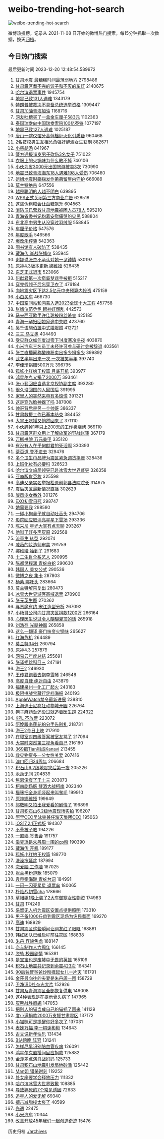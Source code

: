 # weibo-trending-hot-search

[![weibo-trending-hot-search](https://github.com/ameizi/weibo-trending-hot-search/actions/workflows/ci.yml/badge.svg)](https://github.com/ameizi/weibo-trending-hot-search/actions/workflows/ci.yml)

微博热搜榜，记录从 2021-11-08 日开始的微博热门搜索。每15分钟抓取一次数据，按天[归档](./archives)。

## 今日热门搜索

<!-- BEGIN --> 
最后更新时间 2023-12-20 12:48:54.589972 
1. [甘肃地震 最糟糕时间最薄弱地方](https://s.weibo.com/weibo?q=%E7%94%98%E8%82%83%E5%9C%B0%E9%9C%87%20%E6%9C%80%E7%B3%9F%E7%B3%95%E6%97%B6%E9%97%B4%E6%9C%80%E8%96%84%E5%BC%B1%E5%9C%B0%E6%96%B9&t=31&band_rank=31&Refer=top) 2798486
1. [甘肃震区煮不完的饺子和不灭的车灯](https://s.weibo.com/weibo?q=%23%E7%94%98%E8%82%83%E9%9C%87%E5%8C%BA%E7%85%AE%E4%B8%8D%E5%AE%8C%E7%9A%84%E9%A5%BA%E5%AD%90%E5%92%8C%E4%B8%8D%E7%81%AD%E7%9A%84%E8%BD%A6%E7%81%AF%23&t=31&band_rank=35&Refer=top) 2140675
1. [哈尔滨退票事件](https://s.weibo.com/weibo?q=%E5%93%88%E5%B0%94%E6%BB%A8%E9%80%80%E7%A5%A8%E4%BA%8B%E4%BB%B6&t=31&band_rank=32&Refer=top) 1945754
1. [地震已致131人遇难](https://s.weibo.com/weibo?q=%23%E5%9C%B0%E9%9C%87%E5%B7%B2%E8%87%B4131%E4%BA%BA%E9%81%87%E9%9A%BE%23&t=31&band_rank=33&Refer=top) 1343179
1. [特朗普被裁决不具备总统选举资格](https://s.weibo.com/weibo?q=%23%E7%89%B9%E6%9C%97%E6%99%AE%E8%A2%AB%E8%A3%81%E5%86%B3%E4%B8%8D%E5%85%B7%E5%A4%87%E6%80%BB%E7%BB%9F%E9%80%89%E4%B8%BE%E8%B5%84%E6%A0%BC%23&t=31&band_rank=2&Refer=top) 1309447
1. [甘肃加油青海加油](https://s.weibo.com/weibo?q=%23%E7%94%98%E8%82%83%E5%8A%A0%E6%B2%B9%E9%9D%92%E6%B5%B7%E5%8A%A0%E6%B2%B9%23&t=31&band_rank=3&Refer=top) 1168716
1. [网友吐槽买了一盒金车厘子583元](https://s.weibo.com/weibo?q=%23%E7%BD%91%E5%8F%8B%E5%90%90%E6%A7%BD%E4%B9%B0%E4%BA%86%E4%B8%80%E7%9B%92%E9%87%91%E8%BD%A6%E5%8E%98%E5%AD%90583%E5%85%83%23&t=31&band_rank=29&Refer=top) 1102363
1. [泰国瑞幸向中国瑞幸索赔100亿泰铢](https://s.weibo.com/weibo?q=%23%E6%B3%B0%E5%9B%BD%E7%91%9E%E5%B9%B8%E5%90%91%E4%B8%AD%E5%9B%BD%E7%91%9E%E5%B9%B8%E7%B4%A2%E8%B5%94100%E4%BA%BF%E6%B3%B0%E9%93%A2%23&t=31&band_rank=4&Refer=top) 1077197
1. [地震已致127人遇难](https://s.weibo.com/weibo?q=%23%E5%9C%B0%E9%9C%87%E5%B7%B2%E8%87%B4127%E4%BA%BA%E9%81%87%E9%9A%BE%23&t=31&band_rank=1&Refer=top) 1025187
1. [唐山一殡仪馆分高低档炉火化引质疑](https://s.weibo.com/weibo?q=%23%E5%94%90%E5%B1%B1%E4%B8%80%E6%AE%A1%E4%BB%AA%E9%A6%86%E5%88%86%E9%AB%98%E4%BD%8E%E6%A1%A3%E7%82%89%E7%81%AB%E5%8C%96%E5%BC%95%E8%B4%A8%E7%96%91%23&t=31&band_rank=44&Refer=top) 960468
1. [2名技校男生互相怂恿强奸醉酒女生获刑](https://s.weibo.com/weibo?q=%232%E5%90%8D%E6%8A%80%E6%A0%A1%E7%94%B7%E7%94%9F%E4%BA%92%E7%9B%B8%E6%80%82%E6%81%BF%E5%BC%BA%E5%A5%B8%E9%86%89%E9%85%92%E5%A5%B3%E7%94%9F%E8%8E%B7%E5%88%91%23&t=31&band_rank=50&Refer=top) 882671
1. [小柴胡汤](https://s.weibo.com/weibo?q=%E5%B0%8F%E6%9F%B4%E8%83%A1%E6%B1%A4&t=31&band_rank=7&Refer=top) 841967
1. [警方通报19岁男子砍伤3名女子](https://s.weibo.com/weibo?q=%23%E8%AD%A6%E6%96%B9%E9%80%9A%E6%8A%A519%E5%B2%81%E7%94%B7%E5%AD%90%E7%A0%8D%E4%BC%A43%E5%90%8D%E5%A5%B3%E5%AD%90%23&t=31&band_rank=19&Refer=top) 751022
1. [衣服上的火锅味为什么散不掉](https://s.weibo.com/weibo?q=%23%E8%A1%A3%E6%9C%8D%E4%B8%8A%E7%9A%84%E7%81%AB%E9%94%85%E5%91%B3%E4%B8%BA%E4%BB%80%E4%B9%88%E6%95%A3%E4%B8%8D%E6%8E%89%23&t=31&band_rank=32&Refer=top) 740106
1. [小伙为省3000元出国旅游被卖3次](https://s.weibo.com/weibo?q=%23%E5%B0%8F%E4%BC%99%E4%B8%BA%E7%9C%813000%E5%85%83%E5%87%BA%E5%9B%BD%E6%97%85%E6%B8%B8%E8%A2%AB%E5%8D%963%E6%AC%A1%23&t=31&band_rank=7&Refer=top) 730990
1. [地震已致青海海东18人遇难198人受伤](https://s.weibo.com/weibo?q=%23%E5%9C%B0%E9%9C%87%E5%B7%B2%E8%87%B4%E9%9D%92%E6%B5%B7%E6%B5%B7%E4%B8%9C18%E4%BA%BA%E9%81%87%E9%9A%BE198%E4%BA%BA%E5%8F%97%E4%BC%A4%23&t=31&band_rank=7&Refer=top) 706480
1. [姐姐地震时癫痫发作弟弟留屋内守护](https://s.weibo.com/weibo?q=%23%E5%A7%90%E5%A7%90%E5%9C%B0%E9%9C%87%E6%97%B6%E7%99%AB%E7%97%AB%E5%8F%91%E4%BD%9C%E5%BC%9F%E5%BC%9F%E7%95%99%E5%B1%8B%E5%86%85%E5%AE%88%E6%8A%A4%23&t=31&band_rank=9&Refer=top) 666089
1. [莫兰特绝杀](https://s.weibo.com/weibo?q=%23%E8%8E%AB%E5%85%B0%E7%89%B9%E7%BB%9D%E6%9D%80%23&t=31&band_rank=20&Refer=top) 647556
1. [越是聪明的人越不明白](https://s.weibo.com/weibo?q=%E8%B6%8A%E6%98%AF%E8%81%AA%E6%98%8E%E7%9A%84%E4%BA%BA%E8%B6%8A%E4%B8%8D%E6%98%8E%E7%99%BD&t=31&band_rank=36&Refer=top) 639895
1. [WPS正式关闭第三方商业广告](https://s.weibo.com/weibo?q=%23WPS%E6%AD%A3%E5%BC%8F%E5%85%B3%E9%97%AD%E7%AC%AC%E4%B8%89%E6%96%B9%E5%95%86%E4%B8%9A%E5%B9%BF%E5%91%8A%23&t=31&band_rank=48&Refer=top) 628518
1. [这些伪粗粮会让血糖飙升](https://s.weibo.com/weibo?q=%23%E8%BF%99%E4%BA%9B%E4%BC%AA%E7%B2%97%E7%B2%AE%E4%BC%9A%E8%AE%A9%E8%A1%80%E7%B3%96%E9%A3%99%E5%8D%87%23&t=31&band_rank=50&Refer=top) 604563
1. [消防员已营救甘肃地震被困人员78人](https://s.weibo.com/weibo?q=%23%E6%B6%88%E9%98%B2%E5%91%98%E5%B7%B2%E8%90%A5%E6%95%91%E7%94%98%E8%82%83%E5%9C%B0%E9%9C%87%E8%A2%AB%E5%9B%B0%E4%BA%BA%E5%91%9878%E4%BA%BA%23&t=31&band_rank=24&Refer=top) 595210
1. [青海省委书记抱着安慰痛哭的灾民](https://s.weibo.com/weibo?q=%23%E9%9D%92%E6%B5%B7%E7%9C%81%E5%A7%94%E4%B9%A6%E8%AE%B0%E6%8A%B1%E7%9D%80%E5%AE%89%E6%85%B0%E7%97%9B%E5%93%AD%E7%9A%84%E7%81%BE%E6%B0%91%23&t=31&band_rank=2&Refer=top) 588804
1. [东北高中男生从没穿过羽绒服](https://s.weibo.com/weibo?q=%23%E4%B8%9C%E5%8C%97%E9%AB%98%E4%B8%AD%E7%94%B7%E7%94%9F%E4%BB%8E%E6%B2%A1%E7%A9%BF%E8%BF%87%E7%BE%BD%E7%BB%92%E6%9C%8D%23&t=31&band_rank=18&Refer=top) 558845
1. [车厘子价格](https://s.weibo.com/weibo?q=%E8%BD%A6%E5%8E%98%E5%AD%90%E4%BB%B7%E6%A0%BC&t=31&band_rank=25&Refer=top) 547576
1. [年度歌手](https://s.weibo.com/weibo?q=%E5%B9%B4%E5%BA%A6%E6%AD%8C%E6%89%8B&t=31&band_rank=26&Refer=top) 546566
1. [爆改朱梓骁](https://s.weibo.com/weibo?q=%E7%88%86%E6%94%B9%E6%9C%B1%E6%A2%93%E9%AA%81&t=31&band_rank=14&Refer=top) 542363
1. [图书馆有人破防了](https://s.weibo.com/weibo?q=%23%E5%9B%BE%E4%B9%A6%E9%A6%86%E6%9C%89%E4%BA%BA%E7%A0%B4%E9%98%B2%E4%BA%86%23&t=31&band_rank=32&Refer=top) 538435
1. [藏海传 肖战张婧仪](https://s.weibo.com/weibo?q=%E8%97%8F%E6%B5%B7%E4%BC%A0%20%E8%82%96%E6%88%98%E5%BC%A0%E5%A9%A7%E4%BB%AA&t=31&band_rank=19&Refer=top) 535945
1. [谢娜说张杰不承认对她一见钟情](https://s.weibo.com/weibo?q=%23%E8%B0%A2%E5%A8%9C%E8%AF%B4%E5%BC%A0%E6%9D%B0%E4%B8%8D%E6%89%BF%E8%AE%A4%E5%AF%B9%E5%A5%B9%E4%B8%80%E8%A7%81%E9%92%9F%E6%83%85%23&t=31&band_rank=11&Refer=top) 530197
1. [原神4.3版本更新 娜维娅](https://s.weibo.com/weibo?q=%23%E5%8E%9F%E7%A5%9E4.3%E7%89%88%E6%9C%AC%E6%9B%B4%E6%96%B0%20%E5%A8%9C%E7%BB%B4%E5%A8%85%23&t=31&band_rank=15&Refer=top) 526435
1. [东芝正式退市](https://s.weibo.com/weibo?q=%23%E4%B8%9C%E8%8A%9D%E6%AD%A3%E5%BC%8F%E9%80%80%E5%B8%82%23&t=31&band_rank=16&Refer=top) 523066
1. [何猷君第一次牵奚梦瑶手被拒](https://s.weibo.com/weibo?q=%E4%BD%95%E7%8C%B7%E5%90%9B%E7%AC%AC%E4%B8%80%E6%AC%A1%E7%89%B5%E5%A5%9A%E6%A2%A6%E7%91%B6%E6%89%8B%E8%A2%AB%E6%8B%92&t=31&band_rank=34&Refer=top) 515217
1. [穿完假领子后忘穿卫衣了](https://s.weibo.com/weibo?q=%E7%A9%BF%E5%AE%8C%E5%81%87%E9%A2%86%E5%AD%90%E5%90%8E%E5%BF%98%E7%A9%BF%E5%8D%AB%E8%A1%A3%E4%BA%86&t=31&band_rank=31&Refer=top) 476184
1. [向地震灾区下达2.5亿元中央预算内投资](https://s.weibo.com/weibo?q=%23%E5%90%91%E5%9C%B0%E9%9C%87%E7%81%BE%E5%8C%BA%E4%B8%8B%E8%BE%BE2.5%E4%BA%BF%E5%85%83%E4%B8%AD%E5%A4%AE%E9%A2%84%E7%AE%97%E5%86%85%E6%8A%95%E8%B5%84%23&t=31&band_rank=3&Refer=top) 475159
1. [小白买车](https://s.weibo.com/weibo?q=%E5%B0%8F%E7%99%BD%E4%B9%B0%E8%BD%A6&t=31&band_rank=5&Refer=top) 466730
1. [中国空间站和鸿蒙入选2023全球十大工程](https://s.weibo.com/weibo?q=%23%E4%B8%AD%E5%9B%BD%E7%A9%BA%E9%97%B4%E7%AB%99%E5%92%8C%E9%B8%BF%E8%92%99%E5%85%A5%E9%80%892023%E5%85%A8%E7%90%83%E5%8D%81%E5%A4%A7%E5%B7%A5%E7%A8%8B%23&t=31&band_rank=36&Refer=top) 457758
1. [张婧仪范丞丞 眼神好慌乱](https://s.weibo.com/weibo?q=%E5%BC%A0%E5%A9%A7%E4%BB%AA%E8%8C%83%E4%B8%9E%E4%B8%9E%20%E7%9C%BC%E7%A5%9E%E5%A5%BD%E6%85%8C%E4%B9%B1&t=31&band_rank=16&Refer=top) 442573
1. [马来西亚歌手许佳玲被粉丝杀害](https://s.weibo.com/weibo?q=%23%E9%A9%AC%E6%9D%A5%E8%A5%BF%E4%BA%9A%E6%AD%8C%E6%89%8B%E8%AE%B8%E4%BD%B3%E7%8E%B2%E8%A2%AB%E7%B2%89%E4%B8%9D%E6%9D%80%E5%AE%B3%23&t=31&band_rank=25&Refer=top) 425185
1. [青海一孕妇回娘家途中失联](https://s.weibo.com/weibo?q=%23%E9%9D%92%E6%B5%B7%E4%B8%80%E5%AD%95%E5%A6%87%E5%9B%9E%E5%A8%98%E5%AE%B6%E9%80%94%E4%B8%AD%E5%A4%B1%E8%81%94%23&t=31&band_rank=6&Refer=top) 423760
1. [吴千语施伯雄中式婚服照](https://s.weibo.com/weibo?q=%23%E5%90%B4%E5%8D%83%E8%AF%AD%E6%96%BD%E4%BC%AF%E9%9B%84%E4%B8%AD%E5%BC%8F%E5%A9%9A%E6%9C%8D%E7%85%A7%23&t=31&band_rank=20&Refer=top) 412721
1. [三三 马立奥](https://s.weibo.com/weibo?q=%E4%B8%89%E4%B8%89%20%E9%A9%AC%E7%AB%8B%E5%A5%A5&t=31&band_rank=21&Refer=top) 404493
1. [受灾群众如何度过零下14度寒冷冬夜](https://s.weibo.com/weibo?q=%23%E5%8F%97%E7%81%BE%E7%BE%A4%E4%BC%97%E5%A6%82%E4%BD%95%E5%BA%A6%E8%BF%87%E9%9B%B6%E4%B8%8B14%E5%BA%A6%E5%AF%92%E5%86%B7%E5%86%AC%E5%A4%9C%23&t=31&band_rank=9&Refer=top) 403870
1. [小米汽车三名员工未经许可参与研讨会被辞退](https://s.weibo.com/weibo?q=%23%E5%B0%8F%E7%B1%B3%E6%B1%BD%E8%BD%A6%E4%B8%89%E5%90%8D%E5%91%98%E5%B7%A5%E6%9C%AA%E7%BB%8F%E8%AE%B8%E5%8F%AF%E5%8F%82%E4%B8%8E%E7%A0%94%E8%AE%A8%E4%BC%9A%E8%A2%AB%E8%BE%9E%E9%80%80%23&t=31&band_rank=10&Refer=top) 403561
1. [张兰直播间称酸辣粉卖出多少捐多少](https://s.weibo.com/weibo?q=%23%E5%BC%A0%E5%85%B0%E7%9B%B4%E6%92%AD%E9%97%B4%E7%A7%B0%E9%85%B8%E8%BE%A3%E7%B2%89%E5%8D%96%E5%87%BA%E5%A4%9A%E5%B0%91%E6%8D%90%E5%A4%9A%E5%B0%91%23&t=31&band_rank=11&Refer=top) 399892
1. [武艺半年出来一次 一次被笑半年](https://s.weibo.com/weibo?q=%E6%AD%A6%E8%89%BA%E5%8D%8A%E5%B9%B4%E5%87%BA%E6%9D%A5%E4%B8%80%E6%AC%A1%20%E4%B8%80%E6%AC%A1%E8%A2%AB%E7%AC%91%E5%8D%8A%E5%B9%B4&t=31&band_rank=14&Refer=top) 397740
1. [李佳琦捐赠500万元](https://s.weibo.com/weibo?q=%23%E6%9D%8E%E4%BD%B3%E7%90%A6%E6%8D%90%E8%B5%A0500%E4%B8%87%E5%85%83%23&t=31&band_rank=12&Refer=top) 396795
1. [狐妖小红娘王权篇 月底开机](https://s.weibo.com/weibo?q=%E7%8B%90%E5%A6%96%E5%B0%8F%E7%BA%A2%E5%A8%98%E7%8E%8B%E6%9D%83%E7%AF%87%20%E6%9C%88%E5%BA%95%E5%BC%80%E6%9C%BA&t=31&band_rank=13&Refer=top) 393977
1. [鸿星尔克又捐了2000万](https://s.weibo.com/weibo?q=%23%E9%B8%BF%E6%98%9F%E5%B0%94%E5%85%8B%E5%8F%88%E6%8D%90%E4%BA%862000%E4%B8%87%23&t=31&band_rank=8&Refer=top) 393461
1. [张小斐回应当选北京视协副主席](https://s.weibo.com/weibo?q=%23%E5%BC%A0%E5%B0%8F%E6%96%90%E5%9B%9E%E5%BA%94%E5%BD%93%E9%80%89%E5%8C%97%E4%BA%AC%E8%A7%86%E5%8D%8F%E5%89%AF%E4%B8%BB%E5%B8%AD%23&t=31&band_rank=21&Refer=top) 393280
1. [很久没回国的人回国后](https://s.weibo.com/weibo?q=%E5%BE%88%E4%B9%85%E6%B2%A1%E5%9B%9E%E5%9B%BD%E7%9A%84%E4%BA%BA%E5%9B%9E%E5%9B%BD%E5%90%8E&t=31&band_rank=50&Refer=top) 391995
1. [家里人的突然来电有多惊慌](https://s.weibo.com/weibo?q=%E5%AE%B6%E9%87%8C%E4%BA%BA%E7%9A%84%E7%AA%81%E7%84%B6%E6%9D%A5%E7%94%B5%E6%9C%89%E5%A4%9A%E6%83%8A%E6%85%8C&t=31&band_rank=48&Refer=top) 391321
1. [这是穿光脸神器了吗](https://s.weibo.com/weibo?q=%E8%BF%99%E6%98%AF%E7%A9%BF%E5%85%89%E8%84%B8%E7%A5%9E%E5%99%A8%E4%BA%86%E5%90%97&t=31&band_rank=39&Refer=top) 387008
1. [帅哥背后是另一个帅哥](https://s.weibo.com/weibo?q=%23%E5%B8%85%E5%93%A5%E8%83%8C%E5%90%8E%E6%98%AF%E5%8F%A6%E4%B8%80%E4%B8%AA%E5%B8%85%E5%93%A5%23&t=31&band_rank=16&Refer=top) 386337
1. [甘肃救援工作已基本结束](https://s.weibo.com/weibo?q=%23%E7%94%98%E8%82%83%E6%95%91%E6%8F%B4%E5%B7%A5%E4%BD%9C%E5%B7%B2%E5%9F%BA%E6%9C%AC%E7%BB%93%E6%9D%9F%23&t=31&band_rank=36&Refer=top) 384452
1. [大胃王吃播又悄然回来了](https://s.weibo.com/weibo?q=%23%E5%A4%A7%E8%83%83%E7%8E%8B%E5%90%83%E6%92%AD%E5%8F%88%E6%82%84%E7%84%B6%E5%9B%9E%E6%9D%A5%E4%BA%86%23&t=31&band_rank=33&Refer=top) 371110
1. [小伙辞掉1年只上200天的工作卖烧烤](https://s.weibo.com/weibo?q=%23%E5%B0%8F%E4%BC%99%E8%BE%9E%E6%8E%891%E5%B9%B4%E5%8F%AA%E4%B8%8A200%E5%A4%A9%E7%9A%84%E5%B7%A5%E4%BD%9C%E5%8D%96%E7%83%A7%E7%83%A4%23&t=31&band_rank=26&Refer=top) 369110
1. [甘肃震区群众用上了解放军的野战帐篷](https://s.weibo.com/weibo?q=%23%E7%94%98%E8%82%83%E9%9C%87%E5%8C%BA%E7%BE%A4%E4%BC%97%E7%94%A8%E4%B8%8A%E4%BA%86%E8%A7%A3%E6%94%BE%E5%86%9B%E7%9A%84%E9%87%8E%E6%88%98%E5%B8%90%E7%AF%B7%23&t=31&band_rank=44&Refer=top) 367179
1. [万柳书院 万元美甲](https://s.weibo.com/weibo?q=%E4%B8%87%E6%9F%B3%E4%B9%A6%E9%99%A2%20%E4%B8%87%E5%85%83%E7%BE%8E%E7%94%B2&t=31&band_rank=11&Refer=top) 335120
1. [有没有人在乎何猷君的死活啊](https://s.weibo.com/weibo?q=%23%E6%9C%89%E6%B2%A1%E6%9C%89%E4%BA%BA%E5%9C%A8%E4%B9%8E%E4%BD%95%E7%8C%B7%E5%90%9B%E7%9A%84%E6%AD%BB%E6%B4%BB%E5%95%8A%23&t=31&band_rank=31&Refer=top) 330393
1. [茶百道 登不进去](https://s.weibo.com/weibo?q=%E8%8C%B6%E7%99%BE%E9%81%93%20%E7%99%BB%E4%B8%8D%E8%BF%9B%E5%8E%BB&t=31&band_rank=40&Refer=top) 329476
1. [多个卫生巾品牌为震区紧急调货捐赠](https://s.weibo.com/weibo?q=%23%E5%A4%9A%E4%B8%AA%E5%8D%AB%E7%94%9F%E5%B7%BE%E5%93%81%E7%89%8C%E4%B8%BA%E9%9C%87%E5%8C%BA%E7%B4%A7%E6%80%A5%E8%B0%83%E8%B4%A7%E6%8D%90%E8%B5%A0%23&t=31&band_rank=29&Refer=top) 328436
1. [上班化妆有必要吗](https://s.weibo.com/weibo?q=%23%E4%B8%8A%E7%8F%AD%E5%8C%96%E5%A6%86%E6%9C%89%E5%BF%85%E8%A6%81%E5%90%97%23&t=31&band_rank=28&Refer=top) 326523
1. [哈尔滨文旅局领导已赴冰雪大世界督导](https://s.weibo.com/weibo?q=%23%E5%93%88%E5%B0%94%E6%BB%A8%E6%96%87%E6%97%85%E5%B1%80%E9%A2%86%E5%AF%BC%E5%B7%B2%E8%B5%B4%E5%86%B0%E9%9B%AA%E5%A4%A7%E4%B8%96%E7%95%8C%E7%9D%A3%E5%AF%BC%23&t=31&band_rank=9&Refer=top) 326358
1. [亚裔版肯豆妆](https://s.weibo.com/weibo?q=%E4%BA%9A%E8%A3%94%E7%89%88%E8%82%AF%E8%B1%86%E5%A6%86&t=31&band_rank=31&Refer=top) 325598
1. [高迪父亲实名举报松原前郭县法院院长](https://s.weibo.com/weibo?q=%23%E9%AB%98%E8%BF%AA%E7%88%B6%E4%BA%B2%E5%AE%9E%E5%90%8D%E4%B8%BE%E6%8A%A5%E6%9D%BE%E5%8E%9F%E5%89%8D%E9%83%AD%E5%8E%BF%E6%B3%95%E9%99%A2%E9%99%A2%E9%95%BF%23&t=31&band_rank=17&Refer=top) 314975
1. [震后灾区最新情况直播](https://s.weibo.com/weibo?q=%23%E9%9C%87%E5%90%8E%E7%81%BE%E5%8C%BA%E6%9C%80%E6%96%B0%E6%83%85%E5%86%B5%E7%9B%B4%E6%92%AD%23&t=31&band_rank=19&Refer=top) 302629
1. [旋风少女番外](https://s.weibo.com/weibo?q=%E6%97%8B%E9%A3%8E%E5%B0%91%E5%A5%B3%E7%95%AA%E5%A4%96&t=31&band_rank=29&Refer=top) 301276
1. [EXO初雪日冠](https://s.weibo.com/weibo?q=%23EXO%E5%88%9D%E9%9B%AA%E6%97%A5%E5%86%A0%23&t=31&band_rank=18&Refer=top) 298747
1. [她需要我](https://s.weibo.com/weibo?q=%E5%A5%B9%E9%9C%80%E8%A6%81%E6%88%91&t=31&band_rank=25&Refer=top) 298590
1. [一碰小狗鼻子就自动吐舌头](https://s.weibo.com/weibo?q=%E4%B8%80%E7%A2%B0%E5%B0%8F%E7%8B%97%E9%BC%BB%E5%AD%90%E5%B0%B1%E8%87%AA%E5%8A%A8%E5%90%90%E8%88%8C%E5%A4%B4&t=31&band_rank=43&Refer=top) 294706
1. [影院回应取消亮星星下雪场](https://s.weibo.com/weibo?q=%23%E5%BD%B1%E9%99%A2%E5%9B%9E%E5%BA%94%E5%8F%96%E6%B6%88%E4%BA%AE%E6%98%9F%E6%98%9F%E4%B8%8B%E9%9B%AA%E5%9C%BA%23&t=31&band_rank=15&Refer=top) 293336
1. [陈采尼 星光大赏有点无聊](https://s.weibo.com/weibo?q=%E9%99%88%E9%87%87%E5%B0%BC%20%E6%98%9F%E5%85%89%E5%A4%A7%E8%B5%8F%E6%9C%89%E7%82%B9%E6%97%A0%E8%81%8A&t=31&band_rank=26&Refer=top) 293267
1. [他叫了好多声灰原](https://s.weibo.com/weibo?q=%E4%BB%96%E5%8F%AB%E4%BA%86%E5%A5%BD%E5%A4%9A%E5%A3%B0%E7%81%B0%E5%8E%9F&t=31&band_rank=18&Refer=top) 292568
1. [流量生 转型](https://s.weibo.com/weibo?q=%E6%B5%81%E9%87%8F%E7%94%9F%20%E8%BD%AC%E5%9E%8B&t=31&band_rank=24&Refer=top) 292074
1. [戚薇的妆造师审美](https://s.weibo.com/weibo?q=%E6%88%9A%E8%96%87%E7%9A%84%E5%A6%86%E9%80%A0%E5%B8%88%E5%AE%A1%E7%BE%8E&t=31&band_rank=31&Refer=top) 291759
1. [娜维娅 抽到了](https://s.weibo.com/weibo?q=%E5%A8%9C%E7%BB%B4%E5%A8%85%20%E6%8A%BD%E5%88%B0%E4%BA%86&t=31&band_rank=32&Refer=top) 291683
1. [十二生肖全系艺人](https://s.weibo.com/weibo?q=%E5%8D%81%E4%BA%8C%E7%94%9F%E8%82%96%E5%85%A8%E7%B3%BB%E8%89%BA%E4%BA%BA&t=31&band_rank=19&Refer=top) 290995
1. [陈都灵程潇 青蛇白蛇](https://s.weibo.com/weibo?q=%E9%99%88%E9%83%BD%E7%81%B5%E7%A8%8B%E6%BD%87%20%E9%9D%92%E8%9B%87%E7%99%BD%E8%9B%87&t=31&band_rank=23&Refer=top) 290630
1. [韩国人 美女公式](https://s.weibo.com/weibo?q=%E9%9F%A9%E5%9B%BD%E4%BA%BA%20%E7%BE%8E%E5%A5%B3%E5%85%AC%E5%BC%8F&t=31&band_rank=27&Refer=top) 290536
1. [微博之夜 集卡](https://s.weibo.com/weibo?q=%E5%BE%AE%E5%8D%9A%E4%B9%8B%E5%A4%9C%20%E9%9B%86%E5%8D%A1&t=31&band_rank=27&Refer=top) 287803
1. [杨紫 哪吒头](https://s.weibo.com/weibo?q=%E6%9D%A8%E7%B4%AB%20%E5%93%AA%E5%90%92%E5%A4%B4&t=31&band_rank=21&Refer=top) 283664
1. [莫兰特解禁复出](https://s.weibo.com/weibo?q=%23%E8%8E%AB%E5%85%B0%E7%89%B9%E8%A7%A3%E7%A6%81%E5%A4%8D%E5%87%BA%23&t=31&band_rank=30&Refer=top) 280473
1. [冰雪大世界游客高喊退票](https://s.weibo.com/weibo?q=%23%E5%86%B0%E9%9B%AA%E5%A4%A7%E4%B8%96%E7%95%8C%E6%B8%B8%E5%AE%A2%E9%AB%98%E5%96%8A%E9%80%80%E7%A5%A8%23&t=31&band_rank=50&Refer=top) 270900
1. [张元英生图](https://s.weibo.com/weibo?q=%E5%BC%A0%E5%85%83%E8%8B%B1%E7%94%9F%E5%9B%BE&t=31&band_rank=33&Refer=top) 270362
1. [与恶魔有约 宋江造型分析](https://s.weibo.com/weibo?q=%E4%B8%8E%E6%81%B6%E9%AD%94%E6%9C%89%E7%BA%A6%20%E5%AE%8B%E6%B1%9F%E9%80%A0%E5%9E%8B%E5%88%86%E6%9E%90&t=31&band_rank=29&Refer=top) 267092
1. [小杨哥公司向甘肃灾区捐款1200万](https://s.weibo.com/weibo?q=%23%E5%B0%8F%E6%9D%A8%E5%93%A5%E5%85%AC%E5%8F%B8%E5%90%91%E7%94%98%E8%82%83%E7%81%BE%E5%8C%BA%E6%8D%90%E6%AC%BE1200%E4%B8%87%23&t=31&band_rank=20&Refer=top) 266164
1. [心理医生说过令人醍醐灌顶的话](https://s.weibo.com/weibo?q=%E5%BF%83%E7%90%86%E5%8C%BB%E7%94%9F%E8%AF%B4%E8%BF%87%E4%BB%A4%E4%BA%BA%E9%86%8D%E9%86%90%E7%81%8C%E9%A1%B6%E7%9A%84%E8%AF%9D&t=31&band_rank=40&Refer=top) 265918
1. [刘浩存 光腿神器](https://s.weibo.com/weibo?q=%E5%88%98%E6%B5%A9%E5%AD%98%20%E5%85%89%E8%85%BF%E7%A5%9E%E5%99%A8&t=31&band_rank=22&Refer=top) 265858
1. [这么一翻译 豪门味变火锅味](https://s.weibo.com/weibo?q=%E8%BF%99%E4%B9%88%E4%B8%80%E7%BF%BB%E8%AF%91%20%E8%B1%AA%E9%97%A8%E5%91%B3%E5%8F%98%E7%81%AB%E9%94%85%E5%91%B3&t=31&band_rank=25&Refer=top) 265627
1. [红海危机](https://s.weibo.com/weibo?q=%23%E7%BA%A2%E6%B5%B7%E5%8D%B1%E6%9C%BA%23&t=31&band_rank=50&Refer=top) 264489
1. [莫兰特34分](https://s.weibo.com/weibo?q=%23%E8%8E%AB%E5%85%B0%E7%89%B934%E5%88%86%23&t=31&band_rank=49&Refer=top) 260794
1. [原神4.3](https://s.weibo.com/weibo?q=%23%E5%8E%9F%E7%A5%9E4.3%23&t=31&band_rank=25&Refer=top) 257879
1. [网易云年度总结](https://s.weibo.com/weibo?q=%E7%BD%91%E6%98%93%E4%BA%91%E5%B9%B4%E5%BA%A6%E6%80%BB%E7%BB%93&t=31&band_rank=39&Refer=top) 255691
1. [张译拒跳科目三](https://s.weibo.com/weibo?q=%E5%BC%A0%E8%AF%91%E6%8B%92%E8%B7%B3%E7%A7%91%E7%9B%AE%E4%B8%89&t=31&band_rank=26&Refer=top) 247191
1. [海王2](https://s.weibo.com/weibo?q=%E6%B5%B7%E7%8E%8B2&t=31&band_rank=32&Refer=top) 246930
1. [王传君跑着去抱李雪琴](https://s.weibo.com/weibo?q=%23%E7%8E%8B%E4%BC%A0%E5%90%9B%E8%B7%91%E7%9D%80%E5%8E%BB%E6%8A%B1%E6%9D%8E%E9%9B%AA%E7%90%B4%23&t=31&band_rank=28&Refer=top) 246548
1. [高度自律 绝对自由](https://s.weibo.com/weibo?q=%E9%AB%98%E5%BA%A6%E8%87%AA%E5%BE%8B%20%E7%BB%9D%E5%AF%B9%E8%87%AA%E7%94%B1&t=31&band_rank=29&Refer=top) 243879
1. [福建泉州一化工厂起火](https://s.weibo.com/weibo?q=%23%E7%A6%8F%E5%BB%BA%E6%B3%89%E5%B7%9E%E4%B8%80%E5%8C%96%E5%B7%A5%E5%8E%82%E8%B5%B7%E7%81%AB%23&t=31&band_rank=37&Refer=top) 243183
1. [极限挑战宝藏行定档海报](https://s.weibo.com/weibo?q=%E6%9E%81%E9%99%90%E6%8C%91%E6%88%98%E5%AE%9D%E8%97%8F%E8%A1%8C%E5%AE%9A%E6%A1%A3%E6%B5%B7%E6%8A%A5&t=31&band_rank=27&Refer=top) 240193
1. [AppleWatch禁令最新进展](https://s.weibo.com/weibo?q=%23AppleWatch%E7%A6%81%E4%BB%A4%E6%9C%80%E6%96%B0%E8%BF%9B%E5%B1%95%23&t=31&band_rank=30&Refer=top) 238810
1. [上海迪士尼疯狂动物城开园](https://s.weibo.com/weibo?q=%23%E4%B8%8A%E6%B5%B7%E8%BF%AA%E5%A3%AB%E5%B0%BC%E7%96%AF%E7%8B%82%E5%8A%A8%E7%89%A9%E5%9F%8E%E5%BC%80%E5%9B%AD%23&t=31&band_rank=33&Refer=top) 226764
1. [狗子麻药劲还没过就追着医生跑](https://s.weibo.com/weibo?q=%23%E7%8B%97%E5%AD%90%E9%BA%BB%E8%8D%AF%E5%8A%B2%E8%BF%98%E6%B2%A1%E8%BF%87%E5%B0%B1%E8%BF%BD%E7%9D%80%E5%8C%BB%E7%94%9F%E8%B7%91%23&t=31&band_rank=41&Refer=top) 224322
1. [KPL 不放票](https://s.weibo.com/weibo?q=KPL%20%E4%B8%8D%E6%94%BE%E7%A5%A8&t=31&band_rank=35&Refer=top) 223072
1. [阿娩跟李莲花的分手告别礼](https://s.weibo.com/weibo?q=%E9%98%BF%E5%A8%A9%E8%B7%9F%E6%9D%8E%E8%8E%B2%E8%8A%B1%E7%9A%84%E5%88%86%E6%89%8B%E5%91%8A%E5%88%AB%E7%A4%BC&t=31&band_rank=36&Refer=top) 218731
1. [海王2今日上映](https://s.weibo.com/weibo?q=%23%E6%B5%B7%E7%8E%8B2%E4%BB%8A%E6%97%A5%E4%B8%8A%E6%98%A0%23&t=31&band_rank=43&Refer=top) 217910
1. [在寝室对四级答案被室友骂了](https://s.weibo.com/weibo?q=%E5%9C%A8%E5%AF%9D%E5%AE%A4%E5%AF%B9%E5%9B%9B%E7%BA%A7%E7%AD%94%E6%A1%88%E8%A2%AB%E5%AE%A4%E5%8F%8B%E9%AA%82%E4%BA%86&t=31&band_rank=34&Refer=top) 217094
1. [大哭时突然第三视角看自己](https://s.weibo.com/weibo?q=%E5%A4%A7%E5%93%AD%E6%97%B6%E7%AA%81%E7%84%B6%E7%AC%AC%E4%B8%89%E8%A7%86%E8%A7%92%E7%9C%8B%E8%87%AA%E5%B7%B1&t=31&band_rank=30&Refer=top) 216180
1. [369把Tian叫成Kanavi](https://s.weibo.com/weibo?q=%23369%E6%8A%8ATian%E5%8F%AB%E6%88%90Kanavi%23&t=31&band_rank=36&Refer=top) 213455
1. [救灾物资多一分女性关爱](https://s.weibo.com/weibo?q=%23%E6%95%91%E7%81%BE%E7%89%A9%E8%B5%84%E5%A4%9A%E4%B8%80%E5%88%86%E5%A5%B3%E6%80%A7%E5%85%B3%E7%88%B1%23&t=31&band_rank=32&Refer=top) 207416
1. [澳门回归24周年](https://s.weibo.com/weibo?q=%23%E6%BE%B3%E9%97%A8%E5%9B%9E%E5%BD%9224%E5%91%A8%E5%B9%B4%23&t=31&band_rank=31&Refer=top) 206684
1. [积石山6.2级地震灾后第一夜](https://s.weibo.com/weibo?q=%23%E7%A7%AF%E7%9F%B3%E5%B1%B16.2%E7%BA%A7%E5%9C%B0%E9%9C%87%E7%81%BE%E5%90%8E%E7%AC%AC%E4%B8%80%E5%A4%9C%23&t=31&band_rank=34&Refer=top) 205226
1. [永劫无间](https://s.weibo.com/weibo?q=%E6%B0%B8%E5%8A%AB%E6%97%A0%E9%97%B4&t=31&band_rank=36&Refer=top) 204839
1. [焦恩俊夸了于十三](https://s.weibo.com/weibo?q=%E7%84%A6%E6%81%A9%E4%BF%8A%E5%A4%B8%E4%BA%86%E4%BA%8E%E5%8D%81%E4%B8%89&t=31&band_rank=33&Refer=top) 203073
1. [柯南剧场版 琴酒大战柯南](https://s.weibo.com/weibo?q=%E6%9F%AF%E5%8D%97%E5%89%A7%E5%9C%BA%E7%89%88%20%E7%90%B4%E9%85%92%E5%A4%A7%E6%88%98%E6%9F%AF%E5%8D%97&t=31&band_rank=35&Refer=top) 202340
1. [猫咪把全身毛竖起来叫奓毛](https://s.weibo.com/weibo?q=%E7%8C%AB%E5%92%AA%E6%8A%8A%E5%85%A8%E8%BA%AB%E6%AF%9B%E7%AB%96%E8%B5%B7%E6%9D%A5%E5%8F%AB%E5%A5%93%E6%AF%9B&t=31&band_rank=40&Refer=top) 199910
1. [原神娜维娅](https://s.weibo.com/weibo?q=%23%E5%8E%9F%E7%A5%9E%E5%A8%9C%E7%BB%B4%E5%A8%85%23&t=31&band_rank=48&Refer=top) 199649
1. [郭敬明又拍出我爱看的剧情了](https://s.weibo.com/weibo?q=%E9%83%AD%E6%95%AC%E6%98%8E%E5%8F%88%E6%8B%8D%E5%87%BA%E6%88%91%E7%88%B1%E7%9C%8B%E7%9A%84%E5%89%A7%E6%83%85%E4%BA%86&t=31&band_rank=34&Refer=top) 196899
1. [甘肃积石山6.2级地震现场实拍](https://s.weibo.com/weibo?q=%23%E7%94%98%E8%82%83%E7%A7%AF%E7%9F%B3%E5%B1%B16.2%E7%BA%A7%E5%9C%B0%E9%9C%87%E7%8E%B0%E5%9C%BA%E5%AE%9E%E6%8B%8D%23&t=31&band_rank=38&Refer=top) 196207
1. [阿里CEO吴泳铭兼任淘天集团CEO](https://s.weibo.com/weibo?q=%23%E9%98%BF%E9%87%8CCEO%E5%90%B4%E6%B3%B3%E9%93%AD%E5%85%BC%E4%BB%BB%E6%B7%98%E5%A4%A9%E9%9B%86%E5%9B%A2CEO%23&t=31&band_rank=37&Refer=top) 195063
1. [iOS17.2.1正式版](https://s.weibo.com/weibo?q=%23iOS17.2.1%E6%AD%A3%E5%BC%8F%E7%89%88%23&t=31&band_rank=49&Refer=top) 194307
1. [不叠被子教](https://s.weibo.com/weibo?q=%E4%B8%8D%E5%8F%A0%E8%A2%AB%E5%AD%90%E6%95%99&t=31&band_rank=46&Refer=top) 194226
1. [一直娱 签售会](https://s.weibo.com/weibo?q=%E4%B8%80%E7%9B%B4%E5%A8%B1%20%E7%AD%BE%E5%94%AE%E4%BC%9A&t=31&band_rank=39&Refer=top) 191757
1. [奚梦瑶是朱丹周一围的cp粉](https://s.weibo.com/weibo?q=%E5%A5%9A%E6%A2%A6%E7%91%B6%E6%98%AF%E6%9C%B1%E4%B8%B9%E5%91%A8%E4%B8%80%E5%9B%B4%E7%9A%84cp%E7%B2%89&t=31&band_rank=31&Refer=top) 190390
1. [藏海传 开机](https://s.weibo.com/weibo?q=%E8%97%8F%E6%B5%B7%E4%BC%A0%20%E5%BC%80%E6%9C%BA&t=31&band_rank=35&Refer=top) 189177
1. [狐妖小红娘王权篇](https://s.weibo.com/weibo?q=%E7%8B%90%E5%A6%96%E5%B0%8F%E7%BA%A2%E5%A8%98%E7%8E%8B%E6%9D%83%E7%AF%87&t=31&band_rank=37&Refer=top) 188770
1. [洗澡拖延症](https://s.weibo.com/weibo?q=%E6%B4%97%E6%BE%A1%E6%8B%96%E5%BB%B6%E7%97%87&t=31&band_rank=42&Refer=top) 187994
1. [恋爱脑 工作脑](https://s.weibo.com/weibo?q=%E6%81%8B%E7%88%B1%E8%84%91%20%E5%B7%A5%E4%BD%9C%E8%84%91&t=31&band_rank=41&Refer=top) 187025
1. [张兰黑粉道歉](https://s.weibo.com/weibo?q=%23%E5%BC%A0%E5%85%B0%E9%BB%91%E7%B2%89%E9%81%93%E6%AD%89%23&t=31&band_rank=36&Refer=top) 185079
1. [袁泉秦海璐 青蛇台词](https://s.weibo.com/weibo?q=%E8%A2%81%E6%B3%89%E7%A7%A6%E6%B5%B7%E7%92%90%20%E9%9D%92%E8%9B%87%E5%8F%B0%E8%AF%8D&t=31&band_rank=40&Refer=top) 184991
1. [一闪一闪亮星星 退票率](https://s.weibo.com/weibo?q=%E4%B8%80%E9%97%AA%E4%B8%80%E9%97%AA%E4%BA%AE%E6%98%9F%E6%98%9F%20%E9%80%80%E7%A5%A8%E7%8E%87&t=31&band_rank=37&Refer=top) 180065
1. [朴灿烈初雪cha](https://s.weibo.com/weibo?q=%23%E6%9C%B4%E7%81%BF%E7%83%88%E5%88%9D%E9%9B%AAcha%23&t=31&band_rank=30&Refer=top) 178666
1. [草帽姐1晚上装了2大车御寒女性物资](https://s.weibo.com/weibo?q=%23%E8%8D%89%E5%B8%BD%E5%A7%901%E6%99%9A%E4%B8%8A%E8%A3%85%E4%BA%862%E5%A4%A7%E8%BD%A6%E5%BE%A1%E5%AF%92%E5%A5%B3%E6%80%A7%E7%89%A9%E8%B5%84%23&t=31&band_rank=46&Refer=top) 174983
1. [甘肃](https://s.weibo.com/weibo?q=%E7%94%98%E8%82%83&t=31&band_rank=39&Refer=top) 174249
1. [系留无人机为震区安置点提供照明](https://s.weibo.com/weibo?q=%23%E7%B3%BB%E7%95%99%E6%97%A0%E4%BA%BA%E6%9C%BA%E4%B8%BA%E9%9C%87%E5%8C%BA%E5%AE%89%E7%BD%AE%E7%82%B9%E6%8F%90%E4%BE%9B%E7%85%A7%E6%98%8E%23&t=31&band_rank=25&Refer=top) 173310
1. [男子备1000斤肉到震区现场为灾民煮面](https://s.weibo.com/weibo?q=%23%E7%94%B7%E5%AD%90%E5%A4%871000%E6%96%A4%E8%82%89%E5%88%B0%E9%9C%87%E5%8C%BA%E7%8E%B0%E5%9C%BA%E4%B8%BA%E7%81%BE%E6%B0%91%E7%85%AE%E9%9D%A2%23&t=31&band_rank=38&Refer=top) 169270
1. [高迪](https://s.weibo.com/weibo?q=%E9%AB%98%E8%BF%AA&t=31&band_rank=39&Refer=top) 168929
1. [甘肃震区这些瞬间让网友红了眼眶](https://s.weibo.com/weibo?q=%23%E7%94%98%E8%82%83%E9%9C%87%E5%8C%BA%E8%BF%99%E4%BA%9B%E7%9E%AC%E9%97%B4%E8%AE%A9%E7%BD%91%E5%8F%8B%E7%BA%A2%E4%BA%86%E7%9C%BC%E7%9C%B6%23&t=31&band_rank=40&Refer=top) 168881
1. [韩红团队已经启程前往灾区](https://s.weibo.com/weibo?q=%23%E9%9F%A9%E7%BA%A2%E5%9B%A2%E9%98%9F%E5%B7%B2%E7%BB%8F%E5%90%AF%E7%A8%8B%E5%89%8D%E5%BE%80%E7%81%BE%E5%8C%BA%23&t=31&band_rank=41&Refer=top) 168838
1. [朱丹 容貌焦虑](https://s.weibo.com/weibo?q=%E6%9C%B1%E4%B8%B9%20%E5%AE%B9%E8%B2%8C%E7%84%A6%E8%99%91&t=31&band_rank=42&Refer=top) 168147
1. [恋与制作人六周年](https://s.weibo.com/weibo?q=%23%E6%81%8B%E4%B8%8E%E5%88%B6%E4%BD%9C%E4%BA%BA%E5%85%AD%E5%91%A8%E5%B9%B4%23&t=31&band_rank=39&Refer=top) 166145
1. [脱轨 校园剧情](https://s.weibo.com/weibo?q=%E8%84%B1%E8%BD%A8%20%E6%A0%A1%E5%9B%AD%E5%89%A7%E6%83%85&t=31&band_rank=43&Refer=top) 165381
1. [是宝宝也是废墟中无畏的英雄](https://s.weibo.com/weibo?q=%23%E6%98%AF%E5%AE%9D%E5%AE%9D%E4%B9%9F%E6%98%AF%E5%BA%9F%E5%A2%9F%E4%B8%AD%E6%97%A0%E7%95%8F%E7%9A%84%E8%8B%B1%E9%9B%84%23&t=31&band_rank=45&Refer=top) 165109
1. [积石山地震共记录到余震423次](https://s.weibo.com/weibo?q=%23%E7%A7%AF%E7%9F%B3%E5%B1%B1%E5%9C%B0%E9%9C%87%E5%85%B1%E8%AE%B0%E5%BD%95%E5%88%B0%E4%BD%99%E9%9C%87423%E6%AC%A1%23&t=31&band_rank=46&Refer=top) 164341
1. [90后独臂爸爸炒粉撑起女儿一片天](https://s.weibo.com/weibo?q=%2390%E5%90%8E%E7%8B%AC%E8%87%82%E7%88%B8%E7%88%B8%E7%82%92%E7%B2%89%E6%92%91%E8%B5%B7%E5%A5%B3%E5%84%BF%E4%B8%80%E7%89%87%E5%A4%A9%23&t=31&band_rank=44&Refer=top) 161791
1. [金莎最向往的夫妻是朱丹周一围](https://s.weibo.com/weibo?q=%E9%87%91%E8%8E%8E%E6%9C%80%E5%90%91%E5%BE%80%E7%9A%84%E5%A4%AB%E5%A6%BB%E6%98%AF%E6%9C%B1%E4%B8%B9%E5%91%A8%E4%B8%80%E5%9B%B4&t=31&band_rank=29&Refer=top) 158729
1. [尹净汉D社杂志大片](https://s.weibo.com/weibo?q=%E5%B0%B9%E5%87%80%E6%B1%89D%E7%A4%BE%E6%9D%82%E5%BF%97%E5%A4%A7%E7%89%87&t=31&band_rank=44&Refer=top) 152926
1. [甘肃及青海震区全部恢复供电](https://s.weibo.com/weibo?q=%23%E7%94%98%E8%82%83%E5%8F%8A%E9%9D%92%E6%B5%B7%E9%9C%87%E5%8C%BA%E5%85%A8%E9%83%A8%E6%81%A2%E5%A4%8D%E4%BE%9B%E7%94%B5%23&t=31&band_rank=44&Refer=top) 149008
1. [这4种表现是在提示骨头病了](https://s.weibo.com/weibo?q=%23%E8%BF%994%E7%A7%8D%E8%A1%A8%E7%8E%B0%E6%98%AF%E5%9C%A8%E6%8F%90%E7%A4%BA%E9%AA%A8%E5%A4%B4%E7%97%85%E4%BA%86%23&t=31&band_rank=43&Refer=top) 147965
1. [灰熊战胜鹈鹕](https://s.weibo.com/weibo?q=%E7%81%B0%E7%86%8A%E6%88%98%E8%83%9C%E9%B9%88%E9%B9%95&t=31&band_rank=47&Refer=top) 147053
1. [把别人的猫当成自己的猫抓了回来](https://s.weibo.com/weibo?q=%E6%8A%8A%E5%88%AB%E4%BA%BA%E7%9A%84%E7%8C%AB%E5%BD%93%E6%88%90%E8%87%AA%E5%B7%B1%E7%9A%84%E7%8C%AB%E6%8A%93%E4%BA%86%E5%9B%9E%E6%9D%A5&t=31&band_rank=49&Refer=top) 141129
1. [度小满捐款2000万支援甘肃震区](https://s.weibo.com/weibo?q=%23%E5%BA%A6%E5%B0%8F%E6%BB%A1%E6%8D%90%E6%AC%BE2000%E4%B8%87%E6%94%AF%E6%8F%B4%E7%94%98%E8%82%83%E9%9C%87%E5%8C%BA%23&t=31&band_rank=50&Refer=top) 137172
1. [小猫咪可是提醒你好多次了](https://s.weibo.com/weibo?q=%E5%B0%8F%E7%8C%AB%E5%92%AA%E5%8F%AF%E6%98%AF%E6%8F%90%E9%86%92%E4%BD%A0%E5%A5%BD%E5%A4%9A%E6%AC%A1%E4%BA%86&t=31&band_rank=49&Refer=top) 137031
1. [表妹万福 李一桐谢彬彬](https://s.weibo.com/weibo?q=%E8%A1%A8%E5%A6%B9%E4%B8%87%E7%A6%8F%20%E6%9D%8E%E4%B8%80%E6%A1%90%E8%B0%A2%E5%BD%AC%E5%BD%AC&t=31&band_rank=43&Refer=top) 134643
1. [古文说新年快乐](https://s.weibo.com/weibo?q=%E5%8F%A4%E6%96%87%E8%AF%B4%E6%96%B0%E5%B9%B4%E5%BF%AB%E4%B9%90&t=31&band_rank=50&Refer=top) 131434
1. [B站跨晚 阵容](https://s.weibo.com/weibo?q=B%E7%AB%99%E8%B7%A8%E6%99%9A%20%E9%98%B5%E5%AE%B9&t=31&band_rank=45&Refer=top) 131241
1. [怎样尽早识别脑血管疾病](https://s.weibo.com/weibo?q=%23%E6%80%8E%E6%A0%B7%E5%B0%BD%E6%97%A9%E8%AF%86%E5%88%AB%E8%84%91%E8%A1%80%E7%AE%A1%E7%96%BE%E7%97%85%23&t=31&band_rank=49&Refer=top) 126091
1. [鸿星尔克直播间回应捐款](https://s.weibo.com/weibo?q=%23%E9%B8%BF%E6%98%9F%E5%B0%94%E5%85%8B%E7%9B%B4%E6%92%AD%E9%97%B4%E5%9B%9E%E5%BA%94%E6%8D%90%E6%AC%BE%23&t=31&band_rank=46&Refer=top) 125882
1. [金莎差点演肖战妈妈](https://s.weibo.com/weibo?q=%23%E9%87%91%E8%8E%8E%E5%B7%AE%E7%82%B9%E6%BC%94%E8%82%96%E6%88%98%E5%A6%88%E5%A6%88%23&t=31&band_rank=47&Refer=top) 125733
1. [甘肃积石山地震引发局地砂涌](https://s.weibo.com/weibo?q=%23%E7%94%98%E8%82%83%E7%A7%AF%E7%9F%B3%E5%B1%B1%E5%9C%B0%E9%9C%87%E5%BC%95%E5%8F%91%E5%B1%80%E5%9C%B0%E7%A0%82%E6%B6%8C%23&t=31&band_rank=48&Refer=top) 125442
1. [Man姐 猎杀时刻](https://s.weibo.com/weibo?q=Man%E5%A7%90%20%E7%8C%8E%E6%9D%80%E6%97%B6%E5%88%BB&t=31&band_rank=43&Refer=top) 119252
1. [处女座要学会释放压力](https://s.weibo.com/weibo?q=%E5%A4%84%E5%A5%B3%E5%BA%A7%E8%A6%81%E5%AD%A6%E4%BC%9A%E9%87%8A%E6%94%BE%E5%8E%8B%E5%8A%9B&t=31&band_rank=49&Refer=top) 111332
1. [哈尔滨冰雪大世界致歉](https://s.weibo.com/weibo?q=%23%E5%93%88%E5%B0%94%E6%BB%A8%E5%86%B0%E9%9B%AA%E5%A4%A7%E4%B8%96%E7%95%8C%E8%87%B4%E6%AD%89%23&t=31&band_rank=50&Refer=top) 108885
1. [导致猝死的7个常见诱因](https://s.weibo.com/weibo?q=%23%E5%AF%BC%E8%87%B4%E7%8C%9D%E6%AD%BB%E7%9A%847%E4%B8%AA%E5%B8%B8%E8%A7%81%E8%AF%B1%E5%9B%A0%23&t=31&band_rank=50&Refer=top) 72633
1. [追星人的爱无解](https://s.weibo.com/weibo?q=%E8%BF%BD%E6%98%9F%E4%BA%BA%E7%9A%84%E7%88%B1%E6%97%A0%E8%A7%A3&t=31&band_rank=50&Refer=top) 69340
1. [搏击减脂操太爽了](https://s.weibo.com/weibo?q=%E6%90%8F%E5%87%BB%E5%87%8F%E8%84%82%E6%93%8D%E5%A4%AA%E7%88%BD%E4%BA%86&t=31&band_rank=50&Refer=top) 40599
1. [光遇](https://s.weibo.com/weibo?q=%E5%85%89%E9%81%87&t=31&band_rank=50&Refer=top) 22475
1. [小米汽车](https://s.weibo.com/weibo?q=%E5%B0%8F%E7%B1%B3%E6%B1%BD%E8%BD%A6&t=31&band_rank=46&Refer=top) 20344
1. [改革开放45年我们一起创造奇迹](https://s.weibo.com/weibo?q=%23%E6%94%B9%E9%9D%A9%E5%BC%80%E6%94%BE45%E5%B9%B4%E6%88%91%E4%BB%AC%E4%B8%80%E8%B5%B7%E5%88%9B%E9%80%A0%E5%A5%87%E8%BF%B9%23&t=31&band_rank=50&Refer=top) 15476
<!-- END -->

历史归档 [./archives](./archives)


